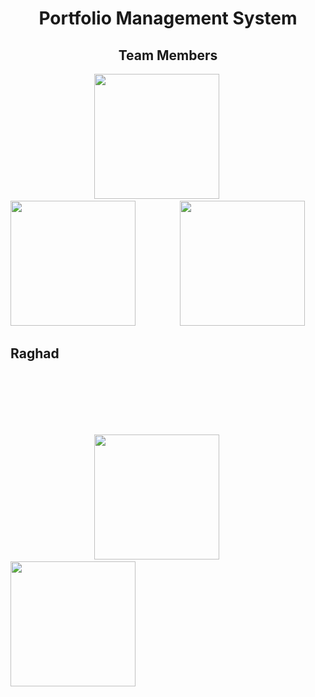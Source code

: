 <h1 align="center"> Portfolio Management System </h1> 
<h2 align="center"> Team Members </h2> 

&nbsp; &nbsp; &nbsp; &nbsp; &nbsp; &nbsp;&nbsp; &nbsp; &nbsp; &nbsp; &nbsp; &nbsp; &nbsp; &nbsp; &nbsp; &nbsp; &nbsp; &nbsp;<img src="https://user-images.githubusercontent.com/100478249/156830517-2591429e-a43b-4671-b6f3-9c02765db884.png" width="200" height="200">  &nbsp; &nbsp; &nbsp; &nbsp; &nbsp; &nbsp; &nbsp; &nbsp; &nbsp; <img src="https://user-images.githubusercontent.com/100478249/156831225-28b02cc5-423b-4701-9cb2-23ea54952f44.png" width="200" height="200"> &nbsp; &nbsp; &nbsp; &nbsp;&nbsp; &nbsp; &nbsp; &nbsp; &nbsp; <img src="https://user-images.githubusercontent.com/100478249/156831928-13422f99-1927-4e6f-9973-aa5c48224d51.png" width="200" height="200">
## Raghad
<br><br><br><br><br>

&nbsp; &nbsp; &nbsp; &nbsp; &nbsp; &nbsp;&nbsp; &nbsp; &nbsp; &nbsp; &nbsp; &nbsp; &nbsp; &nbsp; &nbsp; &nbsp; &nbsp; &nbsp;<img src="https://user-images.githubusercontent.com/100478249/156832833-66abb57f-9ce7-4975-b6e8-99f69a49734b.png" width="200" height="200"> &nbsp; &nbsp; &nbsp; &nbsp; &nbsp; &nbsp; &nbsp; &nbsp; &nbsp; <img src="https://user-images.githubusercontent.com/100478249/156833112-9cbbc954-cb11-49e0-a96e-e7932d9e470f.png" width="200" height="200">


